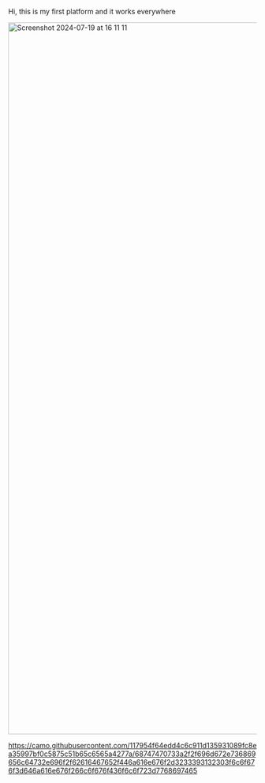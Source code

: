 Hi, this is my first platform and it works everywhere


<img width="1440" alt="Screenshot 2024-07-19 at 16 11 11" src="https://github.com/user-attachments/assets/56ff3356-1fec-4d9a-954f-a45416ab23b0">


https://camo.githubusercontent.com/117954f64edd4c6c911d135931089fc8ea35997bf0c5875c51b65c6565a4277a/68747470733a2f2f696d672e736869656c64732e696f2f62616467652f446a616e676f2d3233393132303f6c6f676f3d646a616e676f266c6f676f436f6c6f723d7768697465
